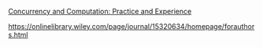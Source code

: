 [Concurrency and Computation: Practice and Experience](https://onlinelibrary.wiley.com/journal/15320634)

https://onlinelibrary.wiley.com/page/journal/15320634/homepage/forauthors.html